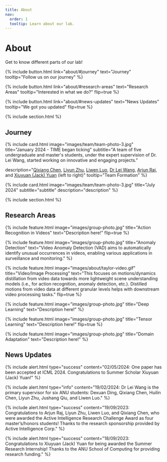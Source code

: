 ```yaml
---
title: About
nav:
  order: 1
  tooltip: Learn about our lab.
---
```


# About

Get to know different parts of our lab!

{%
  include button.html
  link="about/#journey"
  text="Journey"
  tooltip="Follow us on our journey"
%}

{%
  include button.html
  link="about/#research-areas"
  text="Research Areas"
  tooltip="Interested in what we do?"
  flip=true
%}

{%
  include button.html
  link="about/#news-updates"
  text="News Updates"
  tooltip="We got you updated"
  flip=true
%}

{%
  include section.html
%}

## Journey

<!-- {%
  include feature.html
  image="images/team/team-photo-3.jpg"
  title="A team of five undergraduate and master's students, under the expert supervision of Dr. Lei Wang, started working on innovative and engaging projects."
  text="[Qixiang Chen](/members/qixiang-chen.html), [Liyun Zhu](/members/liyun-zhu.html), [Liwen Luo](/members/liwen-luo.html), [Dr Lei Wang](/members/lei-wang.html), [Arjun Raj](/members/arjun-raj.html), and [Xiuyuan (Jack) Yuan](/members/jack-yuan.html) (left to right)"
%} -->

{%
  include card.html
  image="images/team/team-photo-3.jpg"
  title="January 2024 - TIME began ticking"
  subtitle="A team of five undergraduate and master's students, under the expert supervision of Dr. Lei Wang, started working on innovative and engaging projects."

  description="[Qixiang Chen](/members/qixiang-chen.html), [Liyun Zhu](/members/liyun-zhu.html), [Liwen Luo](/members/liwen-luo.html), [Dr Lei Wang](/members/lei-wang.html), [Arjun Raj](/members/arjun-raj.html), and [Xiuyuan (Jack) Yuan](/members/jack-yuan.html) (left to right)"
  tooltip="Team Formation"
%}

{%
  include card.html
  image="images/team/team-photo-3.jpg"
  title="July 2024"
  subtitle="subtitle"
  description="description"
%}


{%
  include section.html
%}

## Research Areas

{%
  include feature.html
  image="images/group-photo.jpg"
  title="Action Recognition in Videos"
  text="Description here!"
  flip=true
%}

{%
  include feature.html
  image="images/group-photo.jpg"
  title="Anomaly Detection"
  text="Video Anomaly Detection (VAD) aims to automatically identify unusual occurrences in videos, enabling various applications in surveillance and monitoring."
%}

{%
  include feature.html
  image="images/about/taylor-video.gif"
  title="Video/Image Processing"
  text="This focuses on motions/dynamics distillation from video data towards more lightweight scene understanding models (i.e., for action recognition, anomaly detection, etc.). Distilled motions from video data at different granular levels helps with downstream video processing tasks."
  flip=true
%}

{%
  include feature.html
  image="images/group-photo.jpg"
  title="Deep Learning"
  text="Description here!"
%}

{%
  include feature.html
  image="images/group-photo.jpg"
  title="Tensor Learning"
  text="Description here!"
  flip=true
%}

{%
  include feature.html
  image="images/group-photo.jpg"
  title="Domain Adaptation"
  text="Description here!"
%}


## News Updates

{%
  include alert.html
  type="success"
  content="02/05/2024: One paper has been accepted at ICML 2024. Congratulations to Summer Scholar Xiuyuan (Jack) Yuan!"
%}

{%
  include alert.html
  type="info"
  content="19/02/2024: Dr Lei Wang is the primary supervisor for six ANU students: Dexuan Ding, Qixiang Chen, Huilin Chen, Liyun Zhu, Jushang Qiu, and Liwen Luo."
%}

{%
  include alert.html
  type="success"
  content="19/09/2023: Congratulations to Arjun Raj, Liyun Zhu, Liwen Luo, and Qixiang Chen, who were awarded the Active Intelligence Research Challenge Award as four master’s/honors students! Thanks to the research sponsorship provided by Active Intelligence Corp."
%}

{%
  include alert.html
  type="success"
  content="18/09/2023: Congratulations to Xiuyuan (Jack) Yuan for being awarded the Summer Research Internship! Thanks to the ANU School of Computing for providing research funding."
%}